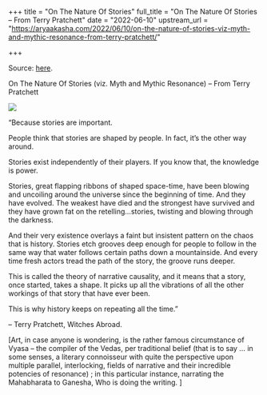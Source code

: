 +++
title = "On The Nature Of Stories"
full_title = "On The Nature Of Stories – From Terry Pratchett"
date = "2022-06-10"
upstream_url = "https://aryaakasha.com/2022/06/10/on-the-nature-of-stories-viz-myth-and-mythic-resonance-from-terry-pratchett/"

+++

Source: [here](https://aryaakasha.com/2022/06/10/on-the-nature-of-stories-viz-myth-and-mythic-resonance-from-terry-pratchett/).

On The Nature Of Stories (viz. Myth and Mythic Resonance) – From Terry Pratchett

![](https://aryaakasha.files.wordpress.com/2022/06/287069823_10166355524635574_140535628681754808_n.jpg?w=968)

“Because stories are important.

People think that stories are shaped by people. In fact, it’s the other way around.

Stories exist independently of their players. If you know that, the knowledge is power.

Stories, great flapping ribbons of shaped space-time, have been blowing and uncoiling around the universe since the beginning of time. And they have evolved. The weakest have died and the strongest have survived and they have grown fat on the retelling…stories, twisting and blowing through the darkness.

And their very existence overlays a faint but insistent pattern on the chaos that is history. Stories etch grooves deep enough for people to follow in the same way that water follows certain paths down a mountainside. And every time fresh actors tread the path of the story, the groove runs deeper.

This is called the theory of narrative causality, and it means that a story, once started, takes a shape. It picks up all the vibrations of all the other workings of that story that have ever been.

This is why history keeps on repeating all the time.”

– Terry Pratchett, Witches Abroad.

\[Art, in case anyone is wondering, is the rather famous circumstance of Vyasa – the compiler of the Vedas, per traditional belief (that is to say … in some senses, a literary connoisseur with quite the perspective upon multiple parallel, interlocking, fields of narrative and their incredible potencies of resonance) ; in this particular instance, narrating the Mahabharata to Ganesha, Who is doing the writing. \]